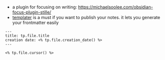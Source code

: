 - a plugin for focusing on writing: https://michaelsoolee.com/obsidian-focus-plugin-stille/
- [templater](https://silentvoid13.github.io/Templater/introduction.html) is a must if you want to publish your notes. it lets you generate your frontmatter easily
```
---
title: tp.file.title
creation date: <% tp.file.creation_date() %> 
---

<% tp.file.cursor() %>
```